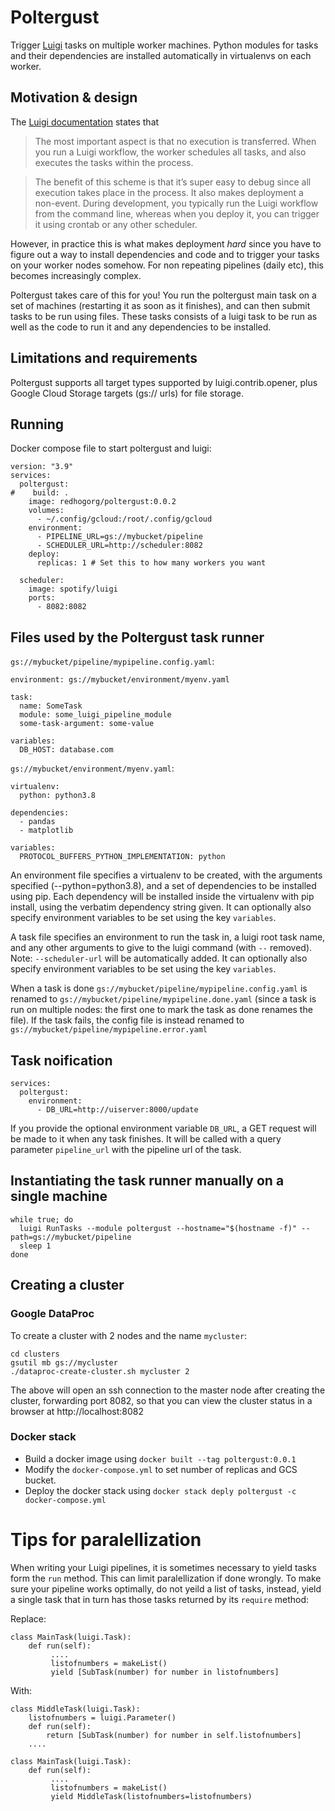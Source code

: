 # Poltergust

Trigger [Luigi](https://luigi.readthedocs.io/en/stable/) tasks on multiple worker
machines. Python modules for tasks and their dependencies are
installed automatically in virtualenvs on each worker.

## Motivation & design

The [Luigi documentation](https://luigi.readthedocs.io/en/stable/execution_model.html#workers-and-task-execution) states that

> The most important aspect is that no execution is transferred. When you run a Luigi workflow, the worker schedules all tasks,
> and also executes the tasks within the process.

> The benefit of this scheme is that it’s super easy to debug since all execution takes place in the process. It also makes
> deployment a non-event. During development, you typically run the Luigi workflow from the command line, whereas when you deploy it,
> you can trigger it using crontab or any other scheduler.

However, in practice this is what makes deployment *hard* since you have to figure out a way to install dependencies and code and to trigger your tasks on your worker nodes somehow. For non repeating pipelines (daily etc), this becomes increasingly complex.

Poltergust takes care of this for you! You run the poltergust main task on a set of machines (restarting it as soon as it finishes), and can then submit tasks to be run using files. These tasks consists of a luigi task to be run as well as the code to run it and any dependencies to be installed.

## Limitations and requirements

Poltergust supports all target types supported by
luigi.contrib.opener, plus Google Cloud Storage targets (gs:// urls) for file storage.

## Running

Docker compose file to start poltergust and luigi:

```
version: "3.9"
services:
  poltergust:
#    build: .
    image: redhogorg/poltergust:0.0.2
    volumes:
      - ~/.config/gcloud:/root/.config/gcloud
    environment:
      - PIPELINE_URL=gs://mybucket/pipeline
      - SCHEDULER_URL=http://scheduler:8082
    deploy:
      replicas: 1 # Set this to how many workers you want

  scheduler:
    image: spotify/luigi
    ports:
      - 8082:8082
```

## Files used by the Poltergust task runner

`gs://mybucket/pipeline/mypipeline.config.yaml`:
```
environment: gs://mybucket/environment/myenv.yaml

task:
  name: SomeTask
  module: some_luigi_pipeline_module
  some-task-argument: some-value

variables:
  DB_HOST: database.com
```

`gs://mybucket/environment/myenv.yaml`:
```
virtualenv:
  python: python3.8

dependencies:
  - pandas
  - matplotlib
  
variables:
  PROTOCOL_BUFFERS_PYTHON_IMPLEMENTATION: python
```

An environment file specifies a virtualenv to be created, with the
arguments specified (--python=python3.8), and a set of dependencies to
be installed using pip. Each dependency will be installed inside the
virtualenv with pip install, using the verbatim dependency string
given. It can optionally also specify environment variables to be set
using the key `variables`.

A task file specifies an environment to run the task in, a luigi root
task name, and any other arguments to give to the luigi command (with
`--` removed). Note: `--scheduler-url` will be automatically added. It
can optionally also specify environment variables to be set using the
key `variables`.

When a task is done `gs://mybucket/pipeline/mypipeline.config.yaml` is
renamed to `gs://mybucket/pipeline/mypipeline.done.yaml` (since a task
is run on multiple nodes: the first one to mark the task as done
renames the file). If the task fails, the config file is instead
renamed to `gs://mybucket/pipeline/mypipeline.error.yaml`

## Task noification

```
services:
  poltergust:
    environment:
      - DB_URL=http://uiserver:8000/update
```

If you provide the optional environment variable `DB_URL`, a GET request will be made to it when any task finishes.
It will be called with a query parameter `pipeline_url` with the pipeline url of the task.

## Instantiating the task runner manually on a single machine

```
while true; do
  luigi RunTasks --module poltergust --hostname="$(hostname -f)" --path=gs://mybucket/pipeline
  sleep 1
done
```

## Creating a cluster

### Google DataProc

To create a cluster with 2 nodes and the name `mycluster`:
```
cd clusters
gsutil mb gs://mycluster
./dataproc-create-cluster.sh mycluster 2
```

The above will open an ssh connection to the master node after creating the cluster, forwarding port 8082, so that you can view the cluster status
in a browser at http://localhost:8082

### Docker stack

* Build a docker image using `docker built --tag poltergust:0.0.1`
* Modify the `docker-compose.yml` to set number of replicas and GCS bucket.
* Deploy the docker stack using `docker stack deply poltergust -c docker-compose.yml`


# Tips for paralellization

When writing your Luigi pipelines, it is sometimes necessary to yield tasks form the `run` method. This can limit paralellization if done wrongly.
To make sure your pipeline works optimally, do not yeild a list of tasks, instead, yield a single task that in turn has those tasks returned by its `require` method:

Replace:
```
class MainTask(luigi.Task):
    def run(self):
         ....
         listofnumbers = makeList()
         yield [SubTask(number) for number in listofnumbers]
```

With:
```
class MiddleTask(luigi.Task):
    listofnumbers = luigi.Parameter()
    def run(self):
        return [SubTask(number) for number in self.listofnumbers]
    ....

class MainTask(luigi.Task):
    def run(self):
         ....
         listofnumbers = makeList()
         yield MiddleTask(listofnumbers=listofnumbers)
```



